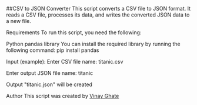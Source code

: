 ##CSV to JSON Converter
This script converts a CSV file to JSON format. It reads a CSV file, processes its data, and writes the converted JSON data to a new file.

Requirements
To run this script, you need the following:

Python
pandas library
You can install the required library by running the following command:
pip install pandas



Input (example):
Enter CSV file name: 
titanic.csv

Enter output JSON file name: 
titanic

Output "titanic.json" will be created



Author
This script was created by [Vinay Ghate](https://github.com/vinay-ghate)